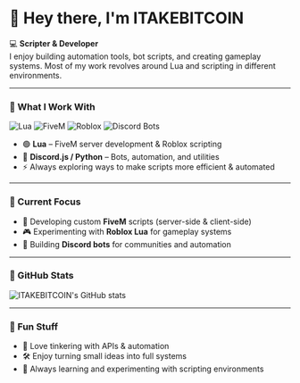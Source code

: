 # 👋 Hey there, I'm ITAKEBITCOIN

💻 **Scripter & Developer**  
I enjoy building automation tools, bot scripts, and creating gameplay systems. Most of my work revolves around Lua and scripting in different environments.

---

### 🔹 What I Work With
![Lua](https://img.shields.io/badge/Code-Lua-blue?logo=lua)
![FiveM](https://img.shields.io/badge/Framework-FiveM-orange)
![Roblox](https://img.shields.io/badge/Game-Roblox-red?logo=roblox)
![Discord Bots](https://img.shields.io/badge/Discord-Bots-5865F2?logo=discord&logoColor=white)

- 🟢 **Lua** – FiveM server development & Roblox scripting  
- 🤖 **Discord.js / Python** – Bots, automation, and utilities  
- ⚡ Always exploring ways to make scripts more efficient & automated

---

### 🔹 Current Focus
- 🚓 Developing custom **FiveM** scripts (server-side & client-side)  
- 🎮 Experimenting with **Roblox Lua** for gameplay systems  
- 🤝 Building **Discord bots** for communities and automation  

---

### 🔹 GitHub Stats
![ITAKEBITCOIN's GitHub stats](https://github-readme-stats.vercel.app/api?username=ITAKEBITCOIN&show_icons=true&theme=tokyonight)

---

### 🔹 Fun Stuff
- 🚀 Love tinkering with APIs & automation  
- 🛠️ Enjoy turning small ideas into full systems  
- 🎨 Always learning and experimenting with scripting environments
